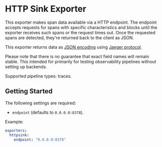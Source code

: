 # HTTP Sink Exporter

This exporter makes span data available via a HTTP endpoint. The endpoint
accepts requests for spans with specific characteristics and blocks until the exporter
receives such spans or the request times out. Once the requested spans are detected, they're
returned back to the client as JSON. 

This exporter returns data as [JSON encoding](https://developers.google.com/protocol-buffers/docs/proto3#json)
using [Jaeger protocol](https://github.com/jaegertracing/jaeger-idl/tree/master/proto/api_v2).

Please note that there is no guarantee that exact field names will remain stable.
This intended for primarily for testing observability pipelines without setting up backends.

Supported pipeline types: traces.

## Getting Started

The following settings are required:

- `endpoint` (defaults to `0.0.0.0:8378`).

Example:

```yaml
exporters:
  httpsink:
    endpoint: "0.0.0.0:8378"
```
